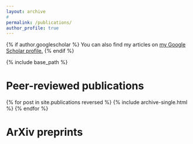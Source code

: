 ```yaml
---
layout: archive
#
permalink: /publications/
author_profile: true
---
```


{% if author.googlescholar %}
  You can also find my articles on <u><a href="{{author.googlescholar}}">my Google Scholar profile</a>.</u>
{% endif %}

{% include base_path %}

Peer-reviewed publications
======

{% for post in site.publications reversed %}
  {% include archive-single.html %}
{% endfor %}

ArXiv preprints
======

<script type="text/javascript">
<!--
var arxiv_authorid="http://arxiv.org/a/narayanchowdhury_a_1";
var arxiv_format="arxiv";
var arxiv_max_entries=0;       //show all articles
var arxiv_includeSummary=1;    //show abstracts (default is 0)
var arxiv_includeComments=0;   //do not show comments (default is 1)
//-->
</script>
<script type="text/javascript" src="http://arxiv.org/js/myarticles.js">
</script>
<div id="arxivfeed">
</div>
